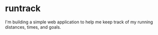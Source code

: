 # runtrack

I'm building a simple web application to help me keep track of my running distances, times, and goals.
